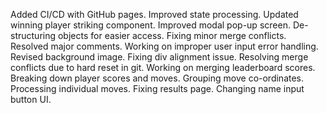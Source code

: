 Added CI/CD with GitHub pages. 
Improved state processing.
Updated winning player striking component.
Improved modal pop-up screen.
De-structuring objects for easier access.
Fixing minor merge conflicts.
Resolved major comments.
Working on improper user input error handling.
Revised background image.
Fixing div alignment issue.
Resolving merge conflicts due to hard reset in git.
Working on merging leaderboard scores.
Breaking down player scores and moves.
Grouping move co-ordinates.
Processing individual moves.
Fixing results page.
Changing name input button UI.
